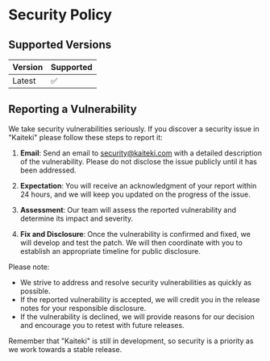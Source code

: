 # Security Policy

## Supported Versions

| Version | Supported          |
| ------- | ------------------ |
| Latest  | :white_check_mark: |

## Reporting a Vulnerability

We take security vulnerabilities seriously. If you discover a security issue in "Kaiteki" please follow these steps to report it:

1. **Email**: Send an email to [security@kaiteki.com](mailto:security@kaiteki.com) with a detailed description of the vulnerability. Please do not disclose the issue publicly until it has been addressed.

2. **Expectation**: You will receive an acknowledgment of your report within 24 hours, and we will keep you updated on the progress of the issue.

3. **Assessment**: Our team will assess the reported vulnerability and determine its impact and severity.

4. **Fix and Disclosure**: Once the vulnerability is confirmed and fixed, we will develop and test the patch. We will then coordinate with you to establish an appropriate timeline for public disclosure.

Please note:

- We strive to address and resolve security vulnerabilities as quickly as possible.
- If the reported vulnerability is accepted, we will credit you in the release notes for your responsible disclosure.
- If the vulnerability is declined, we will provide reasons for our decision and encourage you to retest with future releases.

Remember that "Kaiteki" is still in development, so security is a priority as we work towards a stable release.
